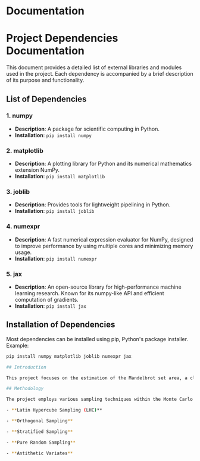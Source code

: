 # Documentation

# Project Dependencies Documentation

This document provides a detailed list of external libraries and modules used in the project. Each dependency is accompanied by a brief description of its purpose and functionality.

## List of Dependencies

### 1. numpy
- **Description**: A package for scientific computing in Python.
- **Installation**: `pip install numpy`

### 2. matplotlib
- **Description**: A plotting library for Python and its numerical mathematics extension NumPy.
- **Installation**: `pip install matplotlib`

### 3. joblib
- **Description**: Provides tools for lightweight pipelining in Python.
- **Installation**: `pip install joblib`

### 4. numexpr
- **Description**: A fast numerical expression evaluator for NumPy, designed to improve performance by using multiple cores and minimizing memory usage.
- **Installation**: `pip install numexpr`

### 5. jax
- **Description**: An open-source library for high-performance machine learning research. Known for its numpy-like API and efficient computation of gradients.
- **Installation**: `pip install jax`

## Installation of Dependencies

Most dependencies can be installed using pip, Python's package installer. Example:

```bash
pip install numpy matplotlib joblib numexpr jax

## Introduction

This project focuses on the estimation of the Mandelbrot set area, a classic problem in computational mathematics and fractal geometry. The Mandelbrot set, named after mathematician Benoît Mandelbrot, is a complex and visually striking set of points that shows that simple rules can create complex structures.

## Methodology

The project employs various sampling techniques within the Monte Carlo framework. Each technique offers a unique approach to sampling, influencing both the accuracy and efficiency of the estimation process. The techniques used include:

- **Latin Hypercube Sampling (LHC)**

- **Orthogonal Sampling**

- **Stratified Sampling**

- **Pure Random Sampling**

- **Antithetic Variates**


